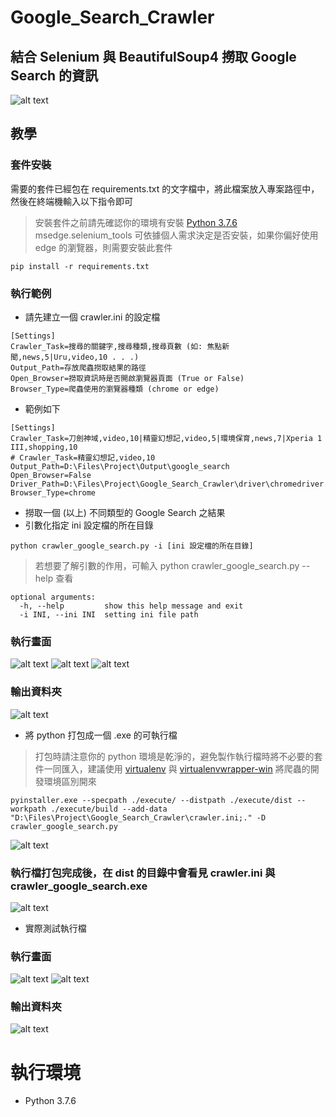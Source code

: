 # Google_Search_Crawler
## 結合 Selenium 與 BeautifulSoup4 撈取 Google Search 的資訊
![alt text](https://imgur.com/AtaQvDN.png)

## 教學
### 套件安裝
需要的套件已經包在 requirements.txt 的文字檔中，將此檔案放入專案路徑中，然後在終端機輸入以下指令即可
> 安裝套件之前請先確認你的環境有安裝 [Python 3.7.6](https://www.python.org/downloads/release/python-376/)
> msedge.selenium_tools 可依據個人需求決定是否安裝，如果你偏好使用 edge 的瀏覽器，則需要安裝此套件
```
pip install -r requirements.txt
```

### 執行範例
* 請先建立一個 crawler.ini 的設定檔
```
[Settings]
Crawler_Task=搜尋的關鍵字,搜尋種類,搜尋頁數 (如: 焦點新聞,news,5|Uru,video,10 . . .)
Output_Path=存放爬蟲撈取結果的路徑
Open_Browser=撈取資訊時是否開啟瀏覽器頁面 (True or False)
Browser_Type=爬蟲使用的瀏覽器種類 (chrome or edge)
```
* 範例如下
```
[Settings]
Crawler_Task=刀劍神域,video,10|精靈幻想記,video,5|環境保育,news,7|Xperia 1 III,shopping,10
# Crawler_Task=精靈幻想記,video,10
Output_Path=D:\Files\Project\Output\google_search
Open_Browser=False
Driver_Path=D:\Files\Project\Google_Search_Crawler\driver\chromedriver.exe
Browser_Type=chrome
```

* 撈取一個 (以上) 不同類型的 Google Search 之結果
* 引數化指定 ini 設定檔的所在目錄
```
python crawler_google_search.py -i [ini 設定檔的所在目錄]
```
> 若想要了解引數的作用，可輸入 python crawler_google_search.py --help 查看
```
optional arguments:
  -h, --help         show this help message and exit
  -i INI, --ini INI  setting ini file path
```

### 執行畫面
![alt text](https://imgur.com/iXdja1e.png)
![alt text](https://imgur.com/VSEPjQS.png)
![alt text](https://imgur.com/V22FOc5.png)


### 輸出資料夾
![alt text](https://imgur.com/M6n28QG.png)

* 將 python 打包成一個 .exe 的可執行檔
> 打包時請注意你的 python 環境是乾淨的，避免製作執行檔時將不必要的套件一同匯入，建議使用 [virtualenv](https://pypi.org/project/virtualenv/) 與 [virtualenvwrapper-win](https://pypi.org/project/virtualenvwrapper-win/) 將爬蟲的開發環境區別開來

```
pyinstaller.exe --specpath ./execute/ --distpath ./execute/dist --workpath ./execute/build --add-data "D:\Files\Project\Google_Search_Crawler\crawler.ini;." -D crawler_google_search.py
```
![alt text](https://imgur.com/gXzpxs4.png)

### 執行檔打包完成後，在 dist 的目錄中會看見 crawler.ini 與 crawler_google_search.exe

![alt text](https://imgur.com/I6tMK0r.png)

* 實際測試執行檔

### 執行畫面
![alt text](https://imgur.com/kwfQuNw.png)
![alt text](https://imgur.com/AtaQvDN.png)

### 輸出資料夾
![alt text](https://imgur.com/CaKscoZ.png)

# 執行環境
* Python 3.7.6